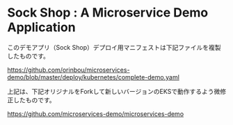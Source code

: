 # Sock Shop : A Microservice Demo Application

このデモアプリ（Sock Shop）デプロイ用マニフェストは下記ファイルを複製したものです。

https://github.com/orinbou/microservices-demo/blob/master/deploy/kubernetes/complete-demo.yaml

上記は、下記オリジナルをForkして新しいバージョンのEKSで動作するよう微修正したものです。

https://github.com/microservices-demo/microservices-demo

